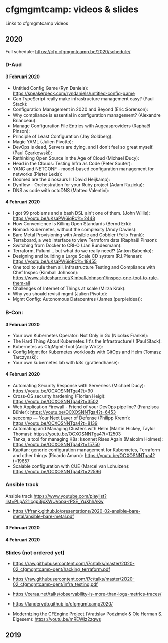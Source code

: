 # cfgmgmtcamp: videos & slides
Links to cfgmgmtcamp videos

## 2020
Full schedule: https://cfp.cfgmgmtcamp.be/2020/schedule/

### D-Aud
#### 3 Februari 2020
- Untitled Config Game (Ryn Daniels): <br>
  https://speakerdeck.com/ryndaniels/untitled-config-game
- Can TypeScript really make infrastructure management easy? (Paul Stack):
- Configuration Management in 2020 and Beyond  (Eric Sorenson):
- Why compliance is essential in configuration management? (Alexandre Brianceau):
- Manage Configuration File Entries with Augeasproviders (Raphaël Pinson):
- Principle of Least Configuration (Jay Goldberg):
- Magic YAML (Julien Pivotto):
- DevOps is dead, Servers are dying, and I don't feel so great myself. (Paul Czarkowski):
- Rethinking Open Source in the Age of Cloud (Michael Ducy):
- Head in the Clouds: Testing Infra as Code (Peter Souter):
- YANG and NETCONF - model-based configuration management for networks (Pieter Lexis):
- Doomed are the dinosaurs II (David Heijkamp):
- Dynflow - Orchestration for your Ruby project (Adam Ruzicka):
- DNS as code with octoDNS (Matteo Valentini):
#### 4 Februari 2020
- I got 99 problems and a bash DSL ain't one of them. (John Willis): https://youtu.be/uKsaPW6iqRc?t=2448
- How Convenience Is Killing Open Standards (Bernd Erk):
- Nomad: Kubernetes, without the complexity (Andy Davies):
- Bare Metal Provisioning with Ansible and Cobbler (Felix Frank):
- Terraboard, a web interface to view Terraform data (Raphaël Pinson):
- Switching from Docker to CRI-O (Jan Bundesmann):
- Terraform, Pulumi... but what do we really need!? (Anton Babenko):
- Designing and building a Large Scale CD system (R.I.Pienaar): https://youtu.be/uKsaPW6iqRc?t=18455
- One tool to rule them all, Infrastructure Testing and Compliance with Chef Inspec (Kimball Johnson): <br>
  https://www.slideshare.net/KimballJohnson1/inspec-one-tool-to-rule-them-all
- Challenges of Internet of Things at scale (Mirza Krak):
- Why you should revisit mgmt (Julien Pivotto):
- Mgmt Config: Autonomous Datacentres (James (purpleidea)):

### B-Con:
#### 3 Februari 2020
- Your own Kubernetes Operator: Not Only in Go (Nicolas Fränkel):
- The Hard Thing About Kubernetes (It's the Infrastructure!) (Paul Stack):
- Kubernetes as CfgMgmt-Tool (Andy Wirtz):
- Config Mgmt for Kubernetes workloads with GitOps and Helm (Tomasz Tarczynski):
- Your own kubernetes lab with k3s (gratiendhaese):
#### 4 Februari 2020
- Automating Security Response with Serverless (Michael Ducy): https://youtu.be/OCXOSNNTga4?t=90
- Cross-OS security hardening (Florian Heigl): https://youtu.be/OCXOSNNTga4?t=3502
- Web Application Firewall - Friend of your DevOps pipeline? (Franzisca Bühler): https://youtu.be/OCXOSNNTga4?t=6453
- seccomp — Your Next Layer of Defense (Philipp Krenn): https://youtu.be/OCXOSNNTga4?t=8139
- Automating and Managing Clusters with Helm (Martin Hickey, Taylor Thomas): https://youtu.be/OCXOSNNTga4?t=12503
- Tanka, a tool for managing K8s: ksonnet Rises Again (Malcolm Holmes): https://youtu.be/OCXOSNNTga4?t=15750
- Kapitan: generic configuration management for Kubernetes, Terraform and other things (Ricardo Amaro): https://youtu.be/OCXOSNNTga4?t=19657
- Scalable configuration with CUE (Marcel van Lohuizen): https://youtu.be/OCXOSNNTga4?t=22596

### Ansible track
Ansible track https://www.youtube.com/playlist?list=PLpA21lcgp3jxXWUVopa-rPSE_YuXhhAKw

- https://ffrank.github.io/presentations/2020-02-ansible-bare-metal/ansible-bare-metal.pdf

#### 3 Februari 2020
#### 4 Februari 2020

### Slides (not ordered yet)
- https://raw.githubusercontent.com/i7c/talks/master/2020-02_cfgmgmtcamp-gent/hacking_terraform.pdf
- https://raw.githubusercontent.com/i7c/talks/master/2020-02_cfgmgmtcamp-gent/infra_testing.pdf
- https://xeraa.net/talks/observability-is-more-than-logs-metrics-traces/
- https://landervdb.github.io/cfgmgmtcamp2020/


- Modernizing the CFEngine Project (Vratislav Podzimek & Ole Herman S. Elgesem): https://youtu.be/mREWIz2zqws


## 2019
